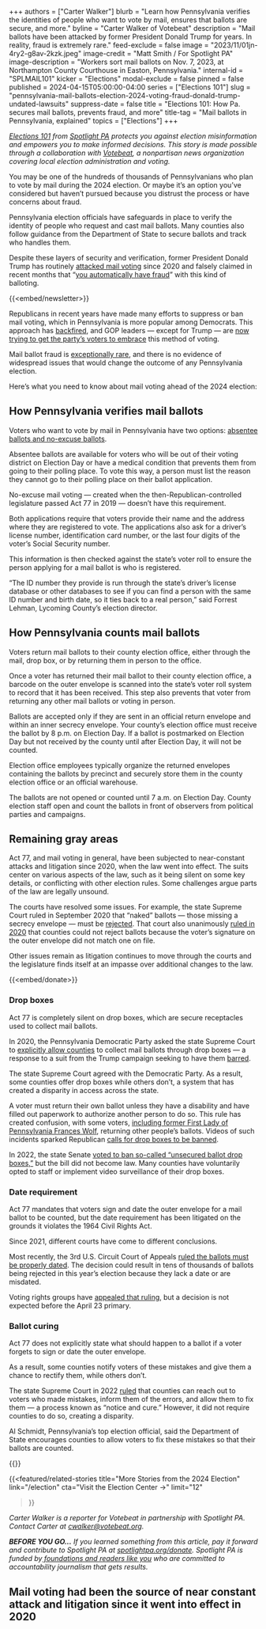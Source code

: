 +++
authors = ["Carter Walker"]
blurb = "Learn how Pennsylvania verifies the identities of people who want to vote by mail, ensures that ballots are secure, and more."
byline = "Carter Walker of Votebeat"
description = "Mail ballots have been attacked by former President Donald Trump for years. In reality, fraud is extremely rare."
feed-exclude = false
image = "2023/11/01jn-4ry2-g8av-2kzk.jpeg"
image-credit = "Matt Smith / For Spotlight PA"
image-description = "Workers sort mail ballots on Nov. 7, 2023, at Northampton County Courthouse in Easton, Pennsylvania."
internal-id = "SPLMAIL101"
kicker = "Elections"
modal-exclude = false
pinned = false
published = 2024-04-15T05:00:00-04:00
series = ["Elections 101"]
slug = "pennsylvania-mail-ballots-election-2024-voting-fraud-donald-trump-undated-lawsuits"
suppress-date = false
title = "Elections 101: How Pa. secures mail ballots, prevents fraud, and more"
title-tag = "Mail ballots in Pennsylvania, explained"
topics = ["Elections"]
+++

<a href="https://www.spotlightpa.org/series/elections-101/"><em>Elections 101</em></a><em> from </em><a href="https://www.spotlightpa.org/"><em>Spotlight PA</em></a><em> protects you against election misinformation and empowers you to make informed decisions. This story is made possible through a collaboration with </em><a href="https://www.votebeat.org/"><em>Votebeat</em></a><em>, a nonpartisan news organization covering local election administration and voting.</em>

You may be one of the hundreds of thousands of Pennsylvanians who plan to vote by mail during the 2024 election. Or maybe it’s an option you’ve considered but haven’t pursued because you distrust the process or have concerns about fraud.

Pennsylvania election officials have safeguards in place to verify the identity of people who request and cast mail ballots. Many counties also follow guidance from the Department of State to secure ballots and track who handles them.

Despite these layers of security and verification, former President Donald Trump has routinely <a href="https://www.factcheck.org/2020/09/trumps-repeated-false-attacks-on-mail-in-ballots/">attacked mail voting</a> since 2020 and falsely claimed in recent months that “<a href="https://www.washingtonpost.com/elections/2024/03/28/trump-mail-early-voting-republicans/">you automatically have fraud</a>” with this kind of balloting.

{{<embed/newsletter>}}

Republicans in recent years have made many efforts to suppress or ban mail voting, which in Pennsylvania is more popular among Democrats. This approach has <a href="https://www.politico.com/live-updates/2024/03/28/congress/gop-recruit-mail-in-ballots-worries-mccormick-pennsylvania-senate-00149567">backfired</a>, and GOP leaders — except for Trump — are <a href="https://www.nbcnews.com/politics/2024-election/republicans-trump-mail-voting-resistance-rnc-rcna145599">now trying to get the party’s voters to embrace</a> this method of voting.

Mail ballot fraud is <a href="https://www.washingtonpost.com/politics/minuscule-number-of-potentially-fraudulent-ballots-in-states-with-universal-mail-voting-undercuts-trump-claims-about-election-risks/2020/06/08/1e78aa26-a5c5-11ea-bb20-ebf0921f3bbd_story.html">exceptionally rare</a>, and there is no evidence of widespread issues that would change the outcome of any Pennsylvania election.

Here’s what you need to know about mail voting ahead of the 2024 election:

## How Pennsylvania verifies mail ballots

Voters who want to vote by mail in Pennsylvania have two options: <a href="https://www.spotlightpa.org/news/2024/04/pennsylvania-primary-election-2024-mail-ballot-how-to-request-fill-out-return/">absentee ballots and no-excuse ballots</a>.

Absentee ballots are available for voters who will be out of their voting district on Election Day or have a medical condition that prevents them from going to their polling place. To vote this way, a person must list the reason they cannot go to their polling place on their ballot application.

No-excuse mail voting — created when the then-Republican-controlled legislature passed Act 77 in 2019 — doesn’t have this requirement.

Both applications require that voters provide their name and the address where they are registered to vote. The applications also ask for a driver’s license number, identification card number, or the last four digits of the voter’s Social Security number.

This information is then checked against the state’s voter roll to ensure the person applying for a mail ballot is who is registered.

“The ID number they provide is run through the state’s driver’s license database or other databases to see if you can find a person with the same ID number and birth date, so it ties back to a real person,” said Forrest Lehman, Lycoming County’s election director.

## How Pennsylvania counts mail ballots

Voters return mail ballots to their county election office, either through the mail, drop box, or by returning them in person to the office.

Once a voter has returned their mail ballot to their county election office, a barcode on the outer envelope is scanned into the state’s voter roll system to record that it has been received. This step also prevents that voter from returning any other mail ballots or voting in person.

Ballots are accepted only if they are sent in an official return envelope and within an inner secrecy envelope. Your county’s election office must receive the ballot by 8 p.m. on Election Day. If a ballot is postmarked on Election Day but not received by the county until after Election Day, it will not be counted.

Election office employees typically organize the returned envelopes containing the ballots by precinct and securely store them in the county election office or an official warehouse.

The ballots are not opened or counted until 7 a.m. on Election Day. County election staff open and count the ballots in front of observers from political parties and campaigns.

## Remaining gray areas

Act 77, and mail voting in general, have been subjected to near-constant attacks and litigation since 2020, when the law went into effect. The suits center on various aspects of the law, such as it being silent on some key details, or conflicting with other election rules. Some challenges argue parts of the law are legally unsound.

The courts have resolved some issues. For example, the state Supreme Court ruled in September 2020 that “naked” ballots — those missing a secrecy envelope — must be <a href="https://www.nbcnews.com/politics/2020-election/naked-ballots-explained-pennsylvania-new-court-ruling-complicates-mail-voting-n1241017">rejected</a>. That court also unanimously <a href="https://www.democracydocket.com/cases/pennsylvania-kings-bench-petition/">ruled in 2020</a> that counties could not reject ballots because the voter’s signature on the outer envelope did not match one on file.

Other issues remain as litigation continues to move through the courts and the legislature finds itself at an impasse over additional changes to the law.

{{<embed/donate>}}

### Drop boxes

Act 77 is completely silent on drop boxes, which are secure receptacles used to collect mail ballots.

In 2020, the Pennsylvania Democratic Party asked the state Supreme Court to <a href="https://www.inquirer.com/politics/election/pennsylvania-democrats-election-lawsuit-trump-rnc-20200713.html">explicitly allow counties</a> to collect mail ballots through drop boxes — a response to a suit from the Trump campaign seeking to have them <a href="https://whyy.org/articles/judge-rejects-trump-lawsuit-over-pa-ballot-drop-boxes/">barred</a>.

The state Supreme Court agreed with the Democratic Party. As a result, some counties offer drop boxes while others don’t, a system that has created a disparity in access across the state.

A voter must return their own ballot unless they have a disability and have filled out paperwork to authorize another person to do so. This rule has created confusion, with some voters, <a href="https://www.spotlightpa.org/news/2021/11/pa-tom-wolf-mail-ballot-election-law-violation/">including former First Lady of Pennsylvania Frances Wolf</a>, returning other people’s ballots. Videos of such incidents sparked Republican <a href="https://www.washingtonpost.com/nation/2022/11/05/pennsylvania-voters-ballot-box/">calls for drop boxes to be banned</a>.

In 2022, the state Senate <a href="https://www.pasenategop.com/news/senate-votes-to-ban-unsecured-ballot-drop-boxes-and-private-funding-of-election-operations/">voted to ban so-called “unsecured ballot drop boxes,”</a> but the bill did not become law. Many counties have voluntarily opted to staff or implement video surveillance of their drop boxes.

### Date requirement

Act 77 mandates that voters sign and date the outer envelope for a mail ballot to be counted, but the date requirement has been litigated on the grounds it violates the 1964 Civil Rights Act.

Since 2021, different courts have come to different conclusions.

Most recently, the 3rd U.S. Circuit Court of Appeals <a href="https://www.votebeat.org/pennsylvania/2024/03/29/undated-mail-ballots-third-circuit-court-ruling-materiality/">ruled the ballots must be properly dated</a>. The decision could result in tens of thousands of ballots being rejected in this year’s election because they lack a date or are misdated.

Voting rights groups have <a href="https://www.spotlightpa.org/news/2024/04/pennsylvania-election-2024-undated-mail-ballots-appeal-federal-lawsuit/">appealed that ruling</a>, but a decision is not expected before the April 23 primary.

### Ballot curing

Act 77 does not explicitly state what should happen to a ballot if a voter forgets to sign or date the outer envelope.

As a result, some counties notify voters of these mistakes and give them a chance to rectify them, while others don’t.

The state Supreme Court in 2022 <a href="https://www.wesa.fm/politics-government/2022-10-22/justices-take-undated-ballot-case-dont-halt-ballot-curing">ruled</a> that counties can reach out to voters who made mistakes, inform them of the errors, and allow them to fix them — a process known as “notice and cure.” However, it did not require counties to do so, creating a disparity.

Al Schmidt, Pennsylvania’s top election official, said the Department of State encourages counties to allow voters to fix these mistakes so that their ballots are counted.

{{<dewey-assistant>}}

{{<featured/related-stories 
  title="More Stories from the 2024 Election" 
  link="/election"
  cta="Visit the Election Center →"
  limit="12"
>}}

<em>Carter Walker is a reporter for Votebeat in partnership with Spotlight PA. Contact Carter at </em><a href="mailto:cwalker@votebeat.org"><em>cwalker@votebeat.org</em></a><em>.</em>

<strong><em>BEFORE YOU GO…</em></strong><em> If you learned something from this article, pay it forward and contribute to Spotlight PA at </em><a href="http://spotlightpa.org/donate"><em>spotlightpa.org/donate</em></a><em>. Spotlight PA is funded by</em><a href="https://www.spotlightpa.org/support"><em> foundations and readers like you</em></a><em> who are committed to accountability journalism that gets results.</em>

## Mail voting had been the source of near constant attack and litigation since it went into effect in 2020

